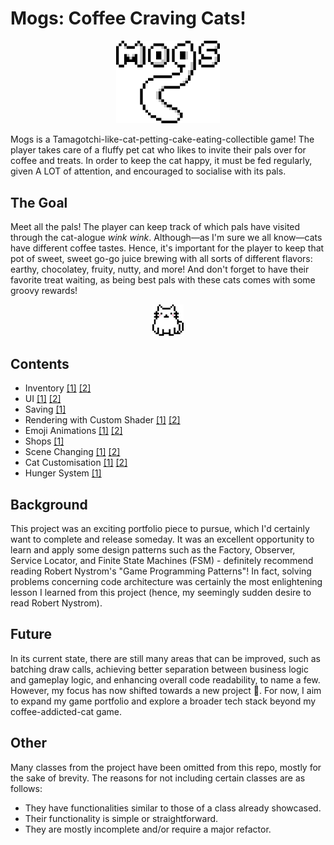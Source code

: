 # Mogs: Coffee Craving Cats!
<p align="center" width="100%"><img width="33%" src="https://github.com/pigeonwatcher/Mogs-Samples/blob/main/banner.png"></p>

Mogs is a Tamagotchi-like-cat-petting-cake-eating-collectible game! The player takes care of a fluffy pet cat who likes to invite their pals over for coffee and treats. In order to keep the cat happy, it must be fed regularly, given A LOT of attention, and encouraged to socialise with its pals.

## The Goal

Meet all the pals! The player can keep track of which pals have visited through the cat-alogue *wink* *wink*. Although—as I'm sure we all know—cats have different coffee tastes. Hence, it's important for the player to keep that pot of sweet, sweet go-go juice brewing with all sorts of different flavors: earthy, chocolatey, fruity, nutty, and more! And don't forget to have their favorite treat waiting, as being best pals with these cats comes with some groovy rewards!

<p align="center" width="100%"><img width="10%" src="https://github.com/pigeonwatcher/Mogs-Samples/blob/main/cat.png"></p>

## Contents

* Inventory [[1]](./mogs/services/InventoryService.cs) [[2]](./mogs/gameobjects/other/Items)
* UI [[1]](./mogs/services/UIManagementService.cs) [[2]](./mogs/ui/elements)
* Saving [[1]](./mogs/services/SaveGameService.cs)
* Rendering with Custom Shader [[1]](./mogs/systems/EntityRenderSystem.cs) [[2]](./mogs/Content/catcolors.fx)
* Emoji Animations [[1]](./mogs/systems/EmoteSystem.cs) [[2]](./mogs/gameobjects/other/emotes)
* Shops [[1]](./mogs/services/ShopService.cs)
* Scene Changing [[1]](./mogs/services/SceneManagementService.cs) [[2]](./mogs/scenes)
* Cat Customisation [[1]](./mogs/systems/AccessorySystem.cs) [[2]](./mogs/gameobjects/other/accessories)
* Hunger System [[1]](./mogs/systems/HungerSystem.cs)

## Background

This project was an exciting portfolio piece to pursue, which I'd certainly want to complete and release someday. It was an excellent opportunity to learn and apply some design patterns such as the Factory, Observer, Service Locator, and Finite State Machines (FSM) - definitely recommend reading Robert Nystrom's "Game Programming Patterns"! In fact, solving problems concerning code architecture was certainly the most enlightening lesson I learned from this project (hence, my seemingly sudden desire to read Robert Nystrom).

## Future

In its current state, there are still many areas that can be improved, such as batching draw calls, achieving better separation between business logic and gameplay logic, and enhancing overall code readability, to name a few. However, my focus has now shifted towards a new project 👀. For now, I aim to expand my game portfolio and explore a broader tech stack beyond my coffee-addicted-cat game.

## Other

Many classes from the project have been omitted from this repo, mostly for the sake of brevity. The reasons for not including certain classes are as follows:
* They have functionalities similar to those of a class already showcased.
* Their functionality is simple or straightforward.
* They are mostly incomplete and/or require a major refactor.
